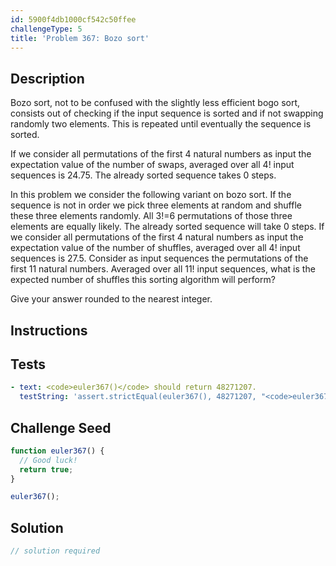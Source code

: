 ```yaml
---
id: 5900f4db1000cf542c50ffee
challengeType: 5
title: 'Problem 367: Bozo sort'
---
```


## Description
<section id='description'>
Bozo sort, not to be confused with the slightly less efficient bogo sort, consists out of checking if the input sequence is sorted and if not swapping randomly two elements. This is repeated until eventually the sequence is sorted.


If we consider all permutations of the first 4 natural numbers as input the expectation value of the number of swaps, averaged over all 4! input sequences is 24.75.
The already sorted sequence takes 0 steps.


In this problem we consider the following variant on bozo sort.
If the sequence is not in order we pick three elements at random and shuffle these three elements randomly.
All 3!=6 permutations of those three elements are equally likely.
The already sorted sequence will take 0 steps.
If we consider all permutations of the first 4 natural numbers as input the expectation value of the number of shuffles, averaged over all 4! input sequences is 27.5.
Consider as input sequences the permutations of the first 11 natural numbers.
Averaged over all 11! input sequences, what is the expected number of shuffles this sorting algorithm will perform?


Give your answer rounded to the nearest integer.
</section>

## Instructions
<section id='instructions'>

</section>

## Tests
<section id='tests'>

```yml
- text: <code>euler367()</code> should return 48271207.
  testString: 'assert.strictEqual(euler367(), 48271207, "<code>euler367()</code> should return 48271207.");'

```

</section>

## Challenge Seed
<section id='challengeSeed'>

<div id='js-seed'>

```js
function euler367() {
  // Good luck!
  return true;
}

euler367();
```

</div>



</section>

## Solution
<section id='solution'>

```js
// solution required
```
</section>
